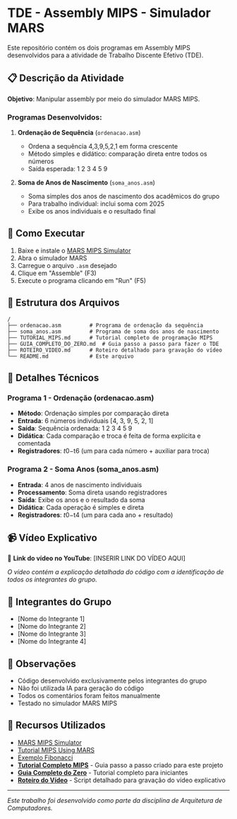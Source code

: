 # TDE - Assembly MIPS - Simulador MARS

Este repositório contém os dois programas em Assembly MIPS desenvolvidos para a atividade de Trabalho Discente Efetivo (TDE).

## 📋 Descrição da Atividade

**Objetivo**: Manipular assembly por meio do simulador MARS MIPS.

### Programas Desenvolvidos:

1. **Ordenação de Sequência** (`ordenacao.asm`)
   - Ordena a sequência 4,3,9,5,2,1 em forma crescente
   - Método simples e didático: comparação direta entre todos os números
   - Saída esperada: 1 2 3 4 5 9

2. **Soma de Anos de Nascimento** (`soma_anos.asm`)
   - Soma simples dos anos de nascimento dos acadêmicos do grupo
   - Para trabalho individual: inclui soma com 2025
   - Exibe os anos individuais e o resultado final

## 🚀 Como Executar

1. Baixe e instale o [MARS MIPS Simulator](http://courses.missouristate.edu/KenVollmar/mars/)
2. Abra o simulador MARS
3. Carregue o arquivo `.asm` desejado
4. Clique em "Assemble" (F3)
5. Execute o programa clicando em "Run" (F5)

## 📁 Estrutura dos Arquivos

```
/
├── ordenacao.asm         # Programa de ordenação da sequência
├── soma_anos.asm         # Programa de soma dos anos de nascimento
├── TUTORIAL_MIPS.md      # Tutorial completo de programação MIPS
├── GUIA_COMPLETO_DO_ZERO.md  # Guia passo a passo para fazer o TDE
├── ROTEIRO_VIDEO.md      # Roteiro detalhado para gravação do vídeo
└── README.md             # Este arquivo
```

## 🔧 Detalhes Técnicos

### Programa 1 - Ordenação (ordenacao.asm)
- **Método**: Ordenação simples por comparação direta
- **Entrada**: 6 números individuais [4, 3, 9, 5, 2, 1]
- **Saída**: Sequência ordenada: 1 2 3 4 5 9
- **Didática**: Cada comparação e troca é feita de forma explícita e comentada
- **Registradores**: $t0-$t6 (um para cada número + auxiliar para troca)

### Programa 2 - Soma Anos (soma_anos.asm)
- **Entrada**: 4 anos de nascimento individuais
- **Processamento**: Soma direta usando registradores
- **Saída**: Exibe os anos e o resultado da soma
- **Didática**: Cada operação é simples e direta
- **Registradores**: $t0-$t4 (um para cada ano + resultado)

## 📹 Vídeo Explicativo

🎥 **Link do vídeo no YouTube**: [INSERIR LINK DO VÍDEO AQUI]

*O vídeo contém a explicação detalhada do código com a identificação de todos os integrantes do grupo.*

## 👥 Integrantes do Grupo

- [Nome do Integrante 1]
- [Nome do Integrante 2]
- [Nome do Integrante 3]
- [Nome do Integrante 4]

## 📝 Observações

- Código desenvolvido exclusivamente pelos integrantes do grupo
- Não foi utilizada IA para geração do código
- Todos os comentários foram feitos manualmente
- Testado no simulador MARS MIPS

## 🔗 Recursos Utilizados

- [MARS MIPS Simulator](http://courses.missouristate.edu/KenVollmar/mars/)
- [Tutorial MIPS Using MARS](Tutorial_MIPS_Using_MARS.pdf)
- [Exemplo Fibonacci](dpetersanderson.github.io/Fibonacci.asm)
- **[Tutorial Completo MIPS](TUTORIAL_MIPS.md)** - Guia passo a passo criado para este projeto
- **[Guia Completo do Zero](GUIA_COMPLETO_DO_ZERO.md)** - Tutorial completo para iniciantes
- **[Roteiro do Vídeo](ROTEIRO_VIDEO.md)** - Script detalhado para gravação do vídeo explicativo

---

*Este trabalho foi desenvolvido como parte da disciplina de Arquitetura de Computadores.*
